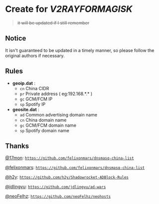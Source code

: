 # Create for *V2RAYFORMAGISK*

> ~~it will be updated if I still remember~~

## Notice

It isn't guaranteed to be updated in a timely manner, so please follow the original authors if necessary.


## Rules

- **geoip.dat** : 
  - `cn`  China CIDR 
  - `pr`  Private address ( eg:192.168.\*.\* )
  - `gc`  GCM/FCM IP
  - `sp`  Spotify IP
- **geosite.dat** : 
  - `ad`  Common advertising domain name
  - `cn`  China domain name
  - `gc`  GCM/FCM domain name
  - `sp`  Spotify domain name

## Thanks

[@17mon](https://github.com/17mon): [`https://github.com/felixonmars/dnsmasq-china-list`](https://github.com/17mon/china_ip_list)

[@felixonmars](https://github.com/felixonmars): [`https://github.com/felixonmars/dnsmasq-china-list`](https://github.com/felixonmars/dnsmasq-china-list)

[@h2y](https://github.com/h2y): [`https://github.com/h2y/Shadowrocket-ADBlock-Rules`](https://github.com/h2y/Shadowrocket-ADBlock-Rules)

[@jdlingyu](https://github.com/jdlingyu): [`https://github.com/jdlingyu/ad-wars`](https://github.com/jdlingyu/ad-wars)

[@neoFelhz](https://github.com/neoFelhz): [`https://github.com/neoFelhz/neohosts`](https://github.com/neoFelhz/neohosts)

